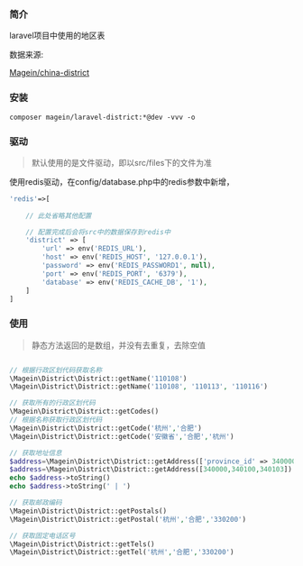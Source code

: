 ### 简介

laravel项目中使用的地区表

数据来源:

[Magein/china-district](https://github.com/Magein/china-district)

### 安装

```
composer magein/laravel-district:*@dev -vvv -o
```

### 驱动

> 默认使用的是文件驱动，即以src/files下的文件为准

使用redis驱动，在config/database.php中的redis参数中新增，

```php
'redis'=>[
    
    // 此处省略其他配置

    // 配置完成后会将src中的数据保存到redis中
    'district' => [
        'url' => env('REDIS_URL'),
        'host' => env('REDIS_HOST', '127.0.0.1'),
        'password' => env('REDIS_PASSWORD1', null),
        'port' => env('REDIS_PORT', '6379'),
        'database' => env('REDIS_CACHE_DB', '1'),
    ]
]
```

### 使用

> 静态方法返回的是数组，并没有去重复，去除空值

```php

// 根据行政区划代码获取名称
\Magein\District\District::getName('110108')
\Magein\District\District::getName('110108', '110113', '110116')

// 获取所有的行政区划代码
\Magein\District\District::getCodes()
// 根据名称获取行政区划代码
\Magein\District\District::getCode('杭州','合肥')
\Magein\District\District::getCode('安徽省','合肥','杭州')

// 获取地址信息
$address=\Magein\District\District::getAddress(['province_id' => 340000, 'city_id' => 340100, 'district_id' => 340103])
$address=\Magein\District\District::getAddress([340000,340100,340103])
echo $address->toString()
echo $address->toString(' | ')

// 获取邮政编码
\Magein\District\District::getPostals()
\Magein\District\District::getPostal('杭州','合肥','330200')

// 获取固定电话区号
\Magein\District\District::getTels()
\Magein\District\District::getTel('杭州','合肥','330200')


```
